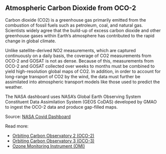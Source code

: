 ## Atmospheric Carbon Dioxide from OCO-2

Carbon dioxide (CO2) is a greenhouse gas primarily emitted from the combustion of fossil fuels such as petroleum, coal, and natural gas. Scientists widely agree that the build-up of excess carbon dioxide and other greenhouse gases within Earth’s atmosphere has contributed to the rapid change in global climate.

Unlike satellite-derived NO2 measurements, which are captured continuously on a daily basis, the coverage of CO2 measurements from OCO-2 and GOSAT is not as dense. Because of this, measurements from OCO-2 and GOSAT collected over weeks to months must be combined to yield high-resolution global maps of CO2. In addition, in order to account for long-range transport of CO2 by the wind, the data must further be assimilated into atmospheric transport models like those used to predict the weather.

The NASA dashboard uses NASA’s Global Earth Observing System Constituent Data Assimilation System (GEOS CoDAS) developed by GMAO to ingest the OCO-2 data and produce gap-filled maps.

Source: [NASA Covid Dashboard](https://www.earthdata.nasa.gov/covid19/indicators/co2)

Read more:
- [Orbiting Carbon Observatory 2 (OCO-2)](https://ocov2.jpl.nasa.gov/)
- [Orbiting Carbon Observatory 3 (OCO-3)](https://ocov3.jpl.nasa.gov/)
- [Ozone Monitoring Instrument (OMI)](https://aura.gsfc.nasa.gov/omi.html)
